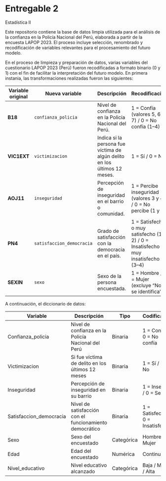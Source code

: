 # Entregable 2
Estadística II 

Este repositorio contiene la base de datos limpia utilizada para el análisis de la confianza en la Policía Nacional del Perú, elaborada a partir de la encuesta LAPOP 2023. El proceso incluye selección, renombrado y recodificación de variables relevantes para el procesamiento del futuro modelo.

En el proceso de limpieza y preparación de datos, varias variables del cuestionario LAPOP 2023 (Perú) fueron recodificadas a formato binario (0 y 1) con el fin de facilitar la interpretación del futuro modelo. En primera instania, las transformaciones realizadas fueron las siguientes:


| Variable original | Nueva variable            | Descripción                                                               | Recodificación                                                                    |
| ----------------- | ------------------------- | ------------------------------------------------------------------------- | --------------------------------------------------------------------------------- |
| **B18**           | `confianza_policia`       | Nivel de confianza en la Policía Nacional del Perú.                       | 1 = Confía (valores 5, 6, 7) / 0 = No confía (1–4)                                |
| **VIC1EXT**       | `victimizacion`           | Indica si la persona fue víctima de algún delito en los últimos 12 meses. | 1 = Sí / 0 = No                                                                   |
| **AOJ11**         | `inseguridad`             | Percepción de inseguridad en el barrio o comunidad.                       | 1 = Percibe inseguridad (valores 3 y 4) / 0 = No percibe (1 y 2)                  |
| **PN4**           | `satisfaccion_democracia` | Grado de satisfacción con la democracia en el país.                       | 1 = Satisfecho o muy satisfecho (1–2) / 0 = Insatisfecho o muy insatisfecho (3–4) |
| **SEXIN**         | `sexo`                    | Sexo de la persona encuestada.                                            | 1 = Hombre / 0 = Mujer (excluye “No se identifica”)                               |


A continuación, el diccionario de datos: 

| Variable                 | Descripción                                           | Tipo        | Codificación |
|---------------------------|-------------------------------------------------------|-------------|---------------|
| Confianza_policia         | Nivel de confianza en la Policía Nacional del Perú   | Binaria     | 1 = Confía / 0 = No confía |
| Victimizacion             | Si fue víctima de delito en los últimos 12 meses     | Binaria     | 1 = Sí / 0 = No |
| Inseguridad               | Percepción de inseguridad en su barrio               | Binaria     | 1 = Inseguro / 0 = Seguro |
| Satisfaccion_democracia   | Nivel de satisfacción con el funcionamiento democrático | Binaria  | 1 = Satisfecho / 0 = Insatisfecho |
| Sexo                      | Sexo del encuestado                                 | Categórica  | Hombre / Mujer |
| Edad                      | Edad del encuestado                                 | Numérica    | Continua |
| Nivel_educativo           | Nivel educativo alcanzado                           | Categórica  | Baja / Media / Alta |

